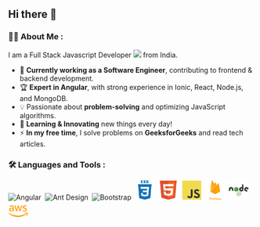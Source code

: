 ## Hi there 👋

### :man_technologist: About Me :

I am a Full Stack Javascript Developer <img src="https://media.giphy.com/media/WUlplcMpOCEmTGBtBW/giphy.gif" width="30"> from India.

- 🔭 **Currently working as a Software Engineer**, contributing to frontend & backend development.
- 🏆 **Expert in Angular**, with strong experience in Ionic, React, Node.js, and MongoDB.
- 💡 Passionate about **problem-solving** and optimizing JavaScript algorithms.
- 📖 **Learning & Innovating** new things every day!
- ⚡ **In my free time**, I solve problems on **GeeksforGeeks** and read tech articles.

  
### :hammer_and_wrench: Languages and Tools :
  <div>
    
  <img src="https://github.com/marwin1991/profile-technology-icons/blob/main/icons/angular.png" title="Angular" alt="Angular" width="40" height="40"/>&nbsp;
  <img src="https://github.com/marwin1991/profile-technology-icons/blob/main/icons/ant_design.png" title="Ant Design" alt="Ant Design" width="40" height="40"/>&nbsp;
  <img src="https://github.com/marwin1991/profile-technology-icons/blob/main/icons/bootstrap.png" title="Bootstrap" alt="Bootstrap" width="40" height="40"/>&nbsp;
  <img src="https://github.com/devicons/devicon/blob/master/icons/css3/css3-plain-wordmark.svg"  title="CSS3" alt="CSS" width="40" height="40"/>&nbsp;
  <img src="https://github.com/devicons/devicon/blob/master/icons/html5/html5-original.svg" title="HTML5" alt="HTML" width="40" height="40"/>&nbsp;
  <img src="https://github.com/devicons/devicon/blob/master/icons/javascript/javascript-original.svg" title="JavaScript" alt="JavaScript" width="40" height="40"/>&nbsp;
  <img src="https://github.com/devicons/devicon/blob/master/icons/firebase/firebase-plain-wordmark.svg" title="Firebase" alt="Firebase" width="40" height="40"/>&nbsp;
  <img src="https://github.com/devicons/devicon/blob/master/icons/nodejs/nodejs-original-wordmark.svg" title="NodeJS" alt="NodeJS" width="40" height="40"/>&nbsp;
  <img src="https://github.com/devicons/devicon/blob/master/icons/amazonwebservices/amazonwebservices-plain-wordmark.svg" title="AWS" alt="AWS" width="40" height="40"/>&nbsp;
  
</div>

<!--
**jitendra-dhadavi/jitendra-dhadavi** is a ✨ _special_ ✨ repository because its `README.md` (this file) appears on your GitHub profile.

Here are some ideas to get you started:


- 🔭 I’m currently working on ...
- 🌱 I’m currently learning ...
- 👯 I’m looking to collaborate on ...
- 🤔 I’m looking for help with ...
- 💬 Ask me about ...
- 📫 How to reach me: ...
- 😄 Pronouns: ...
- ⚡ Fun fact: ...
-->
